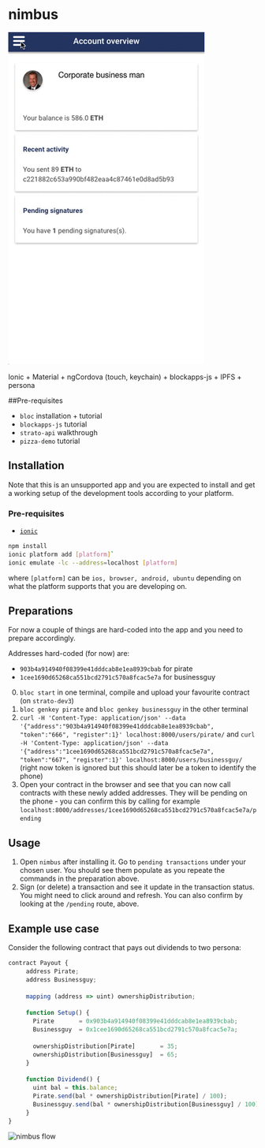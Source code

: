 # nimbus

![blockapps nimbus](nimbus.gif)

Ionic + Material + ngCordova (touch, keychain) + blockapps-js + IPFS + persona

##Pre-requisites
  * `bloc` installation + tutorial
  * `blockapps-js` tutorial
  * `strato-api` walkthrough
  * `pizza-demo` tutorial
  

## Installation

Note that this is an unsupported app and you are expected to install and get a working setup of the development tools according to your platform.

### Pre-requisites
  * [`ionic`](http://ionicframework.com)

```sh
npm install
ionic platform add [platform]`
ionic emulate -lc --address=localhost [platform]
```

where `[platform]` can be `ios, browser, android, ubuntu` depending on what the platform supports that you are developing on.

## Preparations

For now a couple of things are hard-coded into the app and you need to prepare accordingly.

Addresses hard-coded (for now) are: 
- `903b4a914940f08399e41dddcab8e1ea8939cbab` for pirate
- `1cee1690d65268ca551bcd2791c570a8fcac5e7a` for businessguy

0. `bloc start` in one terminal, compile and upload your favourite contract (on `strato-dev3`)
1. `bloc genkey pirate` and `bloc genkey businessguy` in the other terminal
2. `curl -H 'Content-Type: application/json' --data '{"address":"903b4a914940f08399e41dddcab8e1ea8939cbab", "token":"666", "register":1}' localhost:8000/users/pirate/` and `curl -H 'Content-Type: application/json' --data '{"address":"1cee1690d65268ca551bcd2791c570a8fcac5e7a", "token":"667", "register":1}' localhost:8000/users/businessguy/` (right now token is ignored but this should later be a token to identify the phone)
3. Open your contract in the browser and see that you can now call contracts with these newly added addresses. They will be pending on the phone - you can confirm this by calling for example `localhost:8000/addresses/1cee1690d65268ca551bcd2791c570a8fcac5e7a/pending`

## Usage

1. Open `nimbus` after installing it. Go to `pending transactions` under your chosen user. You should see them populate as you repeate the commands in the preparation above.
2. Sign (or delete) a transaction and see it update in the transaction status. You might need to click around and refresh. You can also confirm by looking at the `/pending` route, above.

## Example use case

Consider the following contract that pays out dividends to two persona:

```js
contract Payout {
     address Pirate;
     address Businessguy;

     mapping (address => uint) ownershipDistribution; 

     function Setup() {
       Pirate       = 0x903b4a914940f08399e41dddcab8e1ea8939cbab;
       Businessguy  = 0x1cee1690d65268ca551bcd2791c570a8fcac5e7a;

       ownershipDistribution[Pirate]       = 35;
       ownershipDistribution[Businessguy]  = 65;
     }

     function Dividend() {
       uint bal = this.balance;
       Pirate.send(bal * ownershipDistribution[Pirate] / 100); 
       Businessguy.send(bal * ownershipDistribution[Businessguy] / 100);
     }
}
```

![nimbus flow](flow.gif)
